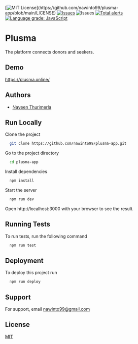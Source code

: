 
[![MIT License](https://img.shields.io/apm/l/atomic-design-ui.svg?)](https://github.com/nawinto99/plusma-app/blob/main/LICENSE) 
[![Issues](https://img.shields.io/github/issues/nawinto99/plusma-app)](https://github.com/nawinto99/plusma-app/issues)
![Issues](https://img.shields.io/github/checks-status/nawinto99/plusma-app/main)
[![Total alerts](https://img.shields.io/lgtm/alerts/g/nawinto99/plusma-app.svg?logo=lgtm&logoWidth=18)](https://lgtm.com/projects/g/nawinto99/plusma-app/alerts/)
[![Language grade: JavaScript](https://img.shields.io/lgtm/grade/javascript/g/nawinto99/plusma-app.svg?logo=lgtm&logoWidth=18)](https://lgtm.com/projects/g/nawinto99/plusma-app/context:javascript)

# Plusma

The platform connects donors and seekers.

## Demo

https://plusma.online/
  
## Authors

- [Naveen Thurimerla](https://www.github.com/nawinto99)

## Run Locally

Clone the project

```bash
  git clone https://github.com/nawinto99/plusma-app.git
```

Go to the project directory

```bash
  cd plusma-app
```

Install dependencies

```bash
  npm install
```

Start the server

```bash
  npm run dev
```

Open http://localhost:3000 with your browser to see the result.
  
## Running Tests

To run tests, run the following command

```bash
  npm run test
```

  
## Deployment

To deploy this project run

```bash
  npm run deploy
```

  
## Support

For support, email nawinto99@gmail.com  
## License

[MIT](https://github.com/nawinto99/plusma-app/blob/main/LICENSE)

  
